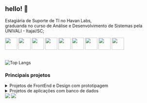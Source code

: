 ## hello! 💙

<section>
<p>
Estagiária de Suporte de TI no Havan Labs,<br> graduanda no curso de Análise e Desenvolvimento de Sistemas pela UNIVALI - Itajaí/SC; <br>
</p>
<div>
  <img height="40" width="40" src="https://cdn.jsdelivr.net/gh/devicons/devicon/icons/html5/html5-plain.svg" />
  <img height="40" width="40" src="https://cdn.jsdelivr.net/gh/devicons/devicon/icons/css3/css3-plain.svg" />
  <img height="40" width="40" src="https://cdn.jsdelivr.net/gh/devicons/devicon/icons/javascript/javascript-plain.svg" />
  <img height="40" width="40" src="https://cdn.jsdelivr.net/gh/devicons/devicon/icons/nodejs/nodejs-original.svg" />
  <img height="40" width="40" src="https://cdn.jsdelivr.net/gh/devicons/devicon/icons/php/php-plain.svg" />
  <img height="40" width="40" src="https://cdn.jsdelivr.net/gh/devicons/devicon/icons/mysql/mysql-original.svg" />
  <img height="40" width="40" src="https://cdn.jsdelivr.net/gh/devicons/devicon/icons/figma/figma-original.svg" />
  <img height="40" width="40" src="https://cdn.jsdelivr.net/gh/devicons/devicon/icons/illustrator/illustrator-plain.svg" />
  <img height="40" width="40" src="https://cdn.jsdelivr.net/gh/devicons/devicon/icons/photoshop/photoshop-plain.svg" />
</div>
<br>

![Top Langs](https://github-readme-stats.vercel.app/api/top-langs/?username=anacrispee&layout=compact&theme=tokyonight)
</section>

### Principais projetos
<section>
    <details>
    <summary>Projetos de FrontEnd e Design com prototipagem</summary>
    <p>
      <ul>
        <li>
          
[Dinha Viagens](https://github.com/anacrispee/dinha-viagens-landing-page) </li>
<li>

[Inside Muay Thai](https://github.com/anacrispee/site-inside-muay-thai) </li>
<li>

[K&F Landing Page](https://github.com/anacrispee/kefLandingPage)
</li>
      </ul>
    </p>
  </details>

  <details>
    <summary>Projetos de aplicações com banco de dados</summary>
    <p>
      <ul>
        <li>

[Biblioteca de livros em PHP](https://github.com/anacrispee/biblioteca-php)
        </li>
        <li>

[Biblioteca de livros em Node.js](https://github.com/anacrispee/bibliotecaJs)
        </li>
      </ul>
    </p>
  </details>
</section>

<footer>
  <a href="https://www.linkedin.com/in/anacrispee" target="_blank"><img src="https://img.shields.io/badge/-LinkedIn-%230077B5?style=for-the-badge&logo=linkedin&logoColor=white" target="_blank"></a>
  <a href = "mailto:anacrispee@gmail.com"><img src="https://img.shields.io/badge/-Gmail-%23333?style=for-the-badge&logo=gmail&logoColor=white" target="_blank"></a>
</footer>
